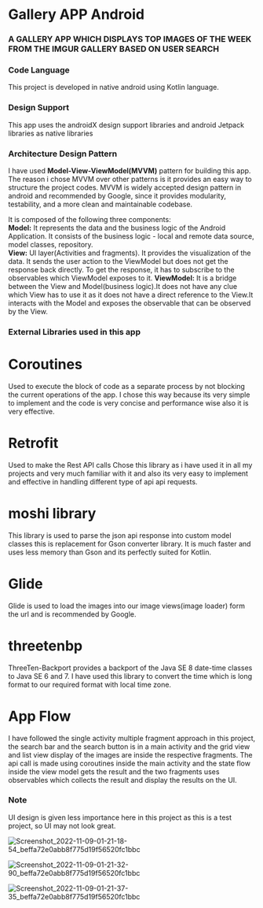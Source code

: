# Gallery APP Android
### A GALLERY APP WHICH DISPLAYS TOP IMAGES OF THE WEEK FROM THE IMGUR GALLERY BASED ON USER SEARCH

### Code Language
This project is developed in native android using Kotlin language.

### Design Support
This app uses the androidX design support libraries and android Jetpack libraries as native libraries

### Architecture Design Pattern
I have used **Model-View-ViewModel(MVVM)** pattern for building this app.  
The reason i chose MVVM over other patterns is it provides an easy way to structure the project codes. 
MVVM is widely accepted design pattern in android and recommended by Google, since it provides modularity, testability, and a more clean and maintainable codebase.  

It is composed of the following three components:  
**Model:** It represents the data and the business logic of the Android Application. It consists of the business logic - local and remote data source, model classes, repository.  
**View:** UI layer(Activities and fragments). It provides the visualization of the data. It sends the user action to the ViewModel but does not get the response back directly. To get the response, it has to subscribe to the observables which ViewModel exposes to it. 
**ViewModel:** It is a bridge between the View and Model(business logic).It does not have any clue which View has to use it as it does not have a direct reference to the View.It interacts with the Model and exposes the observable that can be observed by the View.

### External Libraries used in this app

# Coroutines
Used to execute the block of code as a separate process by not blocking the current operations of the app.
I chose this way because its very simple to implement and the code is very concise and performance wise also it is very effective.

# Retrofit
Used to make the Rest API calls
Chose this library as i have used it in all my projects and very much familiar with it and also its very easy to implement and effective in handling different type of api api requests.

# moshi library
This library is used to parse the json api response into custom model classes this is replacement for Gson converter library. It is much faster and uses less memory than Gson and its perfectly suited for Kotlin.

# Glide
Glide is used to load the images into our image views(image loader) form the url and is recommended by Google.

# threetenbp
ThreeTen-Backport provides a backport of the Java SE 8 date-time classes to Java SE 6 and 7. I have used this library to convert the time which is long format to our required format with local time zone.

# App Flow
I have followed the single activity multiple fragment approach in this project, the search bar and the search button is in a main activity and the grid view and list view display of the images 
are inside the respective fragments. The api call is made using coroutines inside the main activity and the state flow inside the view model gets the result and the two fragments uses observables which collects the result and display the results on the UI.

### Note
UI design is given less importance here in this project as this is a test project, so UI may not look great.


![Screenshot_2022-11-09-01-21-18-54_beffa72e0abb8f775d19f56520fc1bbc](https://user-images.githubusercontent.com/10626133/200662117-6291bf59-5c11-40e2-b8f9-6ec2f63462bf.jpg)

![Screenshot_2022-11-09-01-21-32-90_beffa72e0abb8f775d19f56520fc1bbc](https://user-images.githubusercontent.com/10626133/200662136-4ca2f1b3-be82-424a-8a73-5cc9a4b50354.jpg)

![Screenshot_2022-11-09-01-21-37-35_beffa72e0abb8f775d19f56520fc1bbc](https://user-images.githubusercontent.com/10626133/200662157-241b54c8-f887-4b37-8353-7f777212f17a.jpg)

